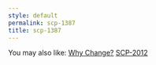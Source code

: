 ```yaml
---
style: default
permalink: scp-1387
title: scp-1387
---
```

You may also like:
[Why Change?](http://scp-wiki.net/why-change)
[SCP-2012](http://scp-wiki.net/scp-2012)